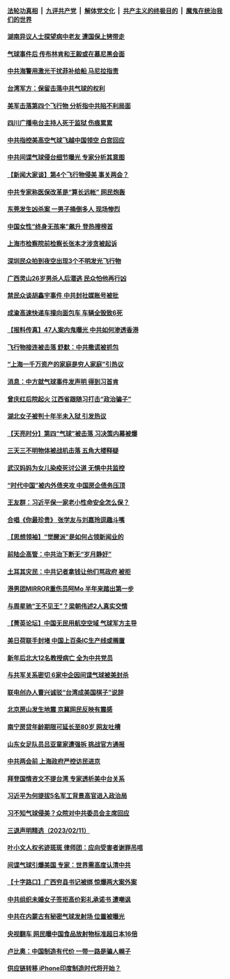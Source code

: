 ####  [法轮功真相](../../../../basic/blob/master/README.md?t=02140412) &nbsp;|&nbsp; [九评共产党](../../../../9ping.md/blob/master/README.md?t=02140412) &nbsp;|&nbsp; [解体党文化](../../../../jtdwh.md/blob/master/README.md?t=02140412)  &nbsp;|&nbsp; [共产主义的终极目的](../../../../gczydzjmd.md/blob/master/README.md?t=02140412) &nbsp;|&nbsp; [魔鬼在统治我们的世界](../../../../mgztzwmdsj.md/blob/master/README.md?t=02140412) 

#### [湖南异议人士探望病中老友 遭国保上铐带走](../pages/nsc413/n13929063.md?t=02140412) 

#### [气球事件后 传布林肯和王毅或在慕尼黑会面](../pages/nsc413/n13929115.md?t=02140412) 

#### [中共海警用激光干扰菲补给船 马尼拉指责](../pages/nsc413/n13929037.md?t=02140412) 

#### [台湾军方：保留击落中共气球的权利](../pages/nsc413/n13929055.md?t=02140412) 

#### [美军击落第四个飞行物 分析指中共陷不利局面](../pages/nsc413/n13929025.md?t=02140412) 

#### [四川广播电台主持人死于监狱 伤痕累累](../pages/nsc413/n13929027.md?t=02140412) 

#### [中共指控美高空气球飞越中国领空 白宫回应](../pages/nsc413/n13929008.md?t=02140412) 

#### [中共间谍气球侵台细节曝光 专家分析其意图](../pages/nsc413/n13928906.md?t=02140412) 

#### [【新闻大家谈】第4个飞行物侵美 事关两会？](../pages/nsc413/n13928592.md?t=02140412) 

#### [中共专家称医保改革是“算长远帐” 网民炮轰](../pages/nsc413/n13928860.md?t=02140412) 

#### [东莞发生凶杀案 一男子捅倒多人 现场惨烈](../pages/nsc413/n13928902.md?t=02140412) 

#### [中国女性“终身无孩率”飙升 登热搜榜首](../pages/nsc413/n13928873.md?t=02140412) 




#### [上海市检察院前检察长张本才涉贪被起诉](../pages/nsc413/n13928827.md?t=02140412) 

#### [深圳民众拍到夜空出现3个不明发光飞行物](../pages/nsc413/n13928772.md?t=02140412) 

#### [广西灵山26岁男杀人后潜逃 民众怕他再行凶](../pages/nsc413/n13928735.md?t=02140412) 

#### [禁民众谈胡鑫宇事件 中共封社媒账号被批](../pages/nsc413/n13928669.md?t=02140412) 

#### [成渝高速快递车撞向面包车 车辆全毁致6死](../pages/nsc413/n13928499.md?t=02140412) 

#### [【报料传真】47人案内鬼曝光 中共如何渗透香港](../pages/nsc413/n13928640.md?t=02140412) 

#### [飞行物接连被击落 舒默：中共撒谎被抓包](../pages/nsc413/n13928471.md?t=02140412) 

#### [“上海一千万资产的家庭是穷人家庭”引热议](../pages/nsc413/n13928623.md?t=02140412) 

#### [消息：中方就气球事件发声明 得到习首肯](../pages/nsc413/n13928606.md?t=02140412) 

#### [曾庆红后院起火 江西省跟随习打击“政治骗子”](../pages/nsc413/n13928296.md?t=02140412) 

#### [湖北女子被判十年半未入狱 引发热议](../pages/nsc413/n13928458.md?t=02140412) 


#### [【天亮时分】第四“气球”被击落 习决策内幕被爆](../pages/nsc413/n13928361.md?t=02140412) 

#### [三天三不明物体被战机击落 五角大楼释疑](../pages/nsc413/n13928450.md?t=02140412) 

#### [武汉妈妈为女儿染疫死讨公道 无惧中共监控](../pages/nsc413/n13928366.md?t=02140412) 

#### [“时代中国”被内外债夹攻 中国房企债务压顶](../pages/nsc413/n13928337.md?t=02140412) 

#### [王友群：习近平保一家老小性命安全怎么保？](../pages/nsc413/n13928422.md?t=02140412) 

#### [合唱《你最珍贵》 张学友与刘嘉玲逗趣斗嘴](../pages/nsc413/n13928371.md?t=02140412) 

#### [【思想领袖】“觉醒派”是如何占领新闻业的](../pages/nsc413/n13895817.md?t=02140412) 

#### [前陆企高管：中共治下断无“岁月静好”](../pages/nsc413/n13927278.md?t=02140412) 

#### [土耳其灾民：中共记者拿钱让他们骂政府 被拒](../pages/nsc413/n13928297.md?t=02140412) 

#### [港男团MIRROR重伤员阿Mo 半年来踏出第一步](../pages/nsc413/n13928352.md?t=02140412) 

#### [与周星驰“王不见王”？梁朝伟述2人真实交情](../pages/nsc413/n13928300.md?t=02140412) 

#### [【菁英论坛】中国无民用航空空域 气球军方主导](../pages/nsc413/n13928356.md?t=02140412) 

#### [美日荷联手封堵 中国上百条IC生产线或搁置](../pages/nsc413/n13928285.md?t=02140412) 

#### [新年后北大12名教授病亡 全为中共党员](../pages/nsc413/n13928257.md?t=02140412) 

#### [与共军关系密切 6家中企因间谍气球被美封杀](../pages/nsc413/n13928239.md?t=02140412) 

#### [联电创办人曹兴诚驳“台湾成美国棋子”说辞](../pages/nsc413/n13927522.md?t=02140412) 

#### [北京房山发生地震 京冀网民反映有震感](../pages/nsc413/n13928086.md?t=02140412) 

#### [南宁房贷年龄期限可延长至80岁 网友吐槽](../pages/nsc413/n13928048.md?t=02140412) 

#### [山东女足队员吕亚童家遭强拆 挑战官方通报](../pages/nsc413/n13927831.md?t=02140412) 


#### [中共两会前 上海政府严控访民进京](../pages/nsc413/n13927943.md?t=02140412) 

#### [拜登国情咨文不提台湾 专家透析美中台关系](../pages/nsc413/n13927242.md?t=02140412) 

#### [习近平为何提拔5名军工背景高官进入政治局](../pages/nsc413/n13927761.md?t=02140412) 

#### [习不知气球侵美？众院对中共委员会主席回应](../pages/nsc413/n13927842.md?t=02140412) 

#### [三退声明精选（2023/02/11）](../pages/nsc413/n13927882.md?t=02140412) 

#### [叶小文人权劣迹斑斑 律师团：应向受害者谢罪吊唁](../pages/nsc413/n13927745.md?t=02140412) 

#### [间谍气球引爆美国 专家：世界需高度认清中共](../pages/nsc413/n13927236.md?t=02140412) 

#### [【十字路口】广西穷县书记被绑 惊爆两大案外案](../pages/nsc413/n13927637.md?t=02140412) 

#### [中共组织未婚女子签拒高价彩礼承诺书 遭嘲讽](../pages/nsc413/n13927764.md?t=02140412) 

#### [中共在内蒙古有秘密气球发射场 位置被曝光](../pages/nsc413/n13927759.md?t=02140412) 

#### [央视翻车 网民曝中国食品放射物标准超日本16倍](../pages/nsc413/n13927753.md?t=02140412) 

#### [卢比奥：中国制造有代价 一带一路是骗人幌子](../pages/nsc413/n13927248.md?t=02140412) 

#### [供应链转移 iPhone印度制造时代将开始？](../pages/nsc413/n13927744.md?t=02140412) 

